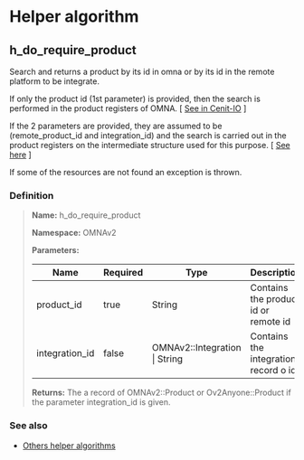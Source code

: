 # Helper algorithm

## h_do_require_product

Search and returns a product by its id in omna or by its id in the remote platform to be integrate.

If only the product id (1st parameter) is provided, then the search is performed in the product registers of OMNA.
[ [See in Cenit-IO](https://cenit.io/json_data_type?f[namespace][24075][v]&#x3D;OMNAv2&amp;f[name][24160][o]&#x3D;is&amp;f[name][24160][v]&#x3D;Product&quot;) ]

If the 2 parameters are provided, they are assumed to be (remote_product_id and integration_id) and the search is 
carried out in the product registers on the intermediate structure used for this purpose.
[ [See here](../data-types/Product.md) ]

If some of the resources are not found an exception is thrown.
    
### Definition

> **Name:** h_do_require_product
> 
> **Namespace:** OMNAv2
>
> **Parameters:**
> 
> | Name | Required | Type | Description |
> | ---- | -------- | ---- | ----------- |
> | product_id | true | String | Contains the product id or remote id |
> | integration_id | false | OMNAv2::Integration \| String | Contains the integration record o id |
>
> **Returns:** The a record of OMNAv2::Product or Ov2Anyone::Product if the parameter integration_id is given.

### See also
* [Others helper algorithms](overview?id=h_do_require_product)